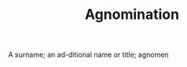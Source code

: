 ---
title: Agnomination
permalink: "/definitions/agnomination.html"
body: A surname; an ad-ditional name or title; agnomen
published_at: '2018-07-07'
layout: post
---